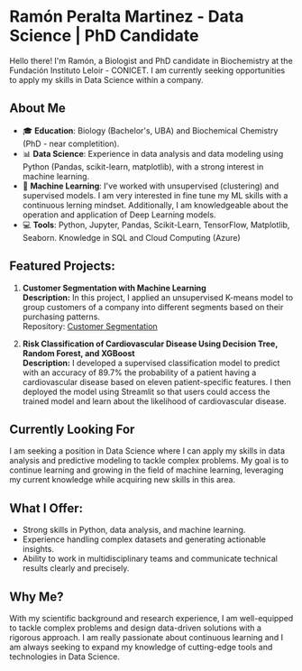 # **Ramón Peralta Martinez - Data Science | PhD Candidate**

Hello there! I'm Ramón, a Biologist and PhD candidate in Biochemistry at the Fundación Instituto Leloir - CONICET. I am currently seeking opportunities to apply my skills in Data Science within a company.

## **About Me**

- 🎓 **Education**: Biology (Bachelor's, UBA) and Biochemical Chemistry (PhD - near completition).
- 📊 **Data Science**: Experience in data analysis and data modeling using Python (Pandas, scikit-learn, matplotlib), with a strong interest in machine learning.
- 🤖 **Machine Learning**: I've worked with unsupervised (clustering) and supervised models. I am very interested in fine tune my ML skills with a continuous lerning mindset. Additionally, I am knowledgeable about the operation and application of Deep Learning models.
- 💻 **Tools**: Python, Jupyter, Pandas, Scikit-Learn, TensorFlow, Matplotlib, Seaborn. Knowledge in SQL and Cloud Computing (Azure)


## **Featured Projects:**

1. **Customer Segmentation with Machine Learning**  
   **Description:** In this project, I applied an unsupervised K-means model to group customers of a company into different segments based on their purchasing patterns.  
   Repository: [Customer Segmentation](#)

2. **Risk Classification of Cardiovascular Disease Using Decision Tree, Random Forest, and XGBoost**  
   **Description:** I developed a supervised classification model to predict with an accuracy of 89.7% the probability of a patient having a cardiovascular disease based on eleven patient-specific features. I then deployed the model using Streamlit so that users could access the trained model and learn about the likelihood of cardiovascular disease.

## **Currently Looking For**

I am seeking a position in Data Science where I can apply my skills in data analysis and predictive modeling to tackle complex problems. My goal is to continue learning and growing in the field of machine learning, leveraging my current knowledge while acquiring new skills in this area.

## **What I Offer:**
- Strong skills in Python, data analysis, and machine learning.
- Experience handling complex datasets and generating actionable insights.
- Ability to work in multidisciplinary teams and communicate technical results clearly and precisely.

## **Why Me?**
With my scientific background and research experience, I am well-equipped to tackle complex problems and design data-driven solutions with a rigorous approach.
I am really passionate about continuous learning and I am always seeking to expand my knowledge of cutting-edge tools and technologies in Data Science.


